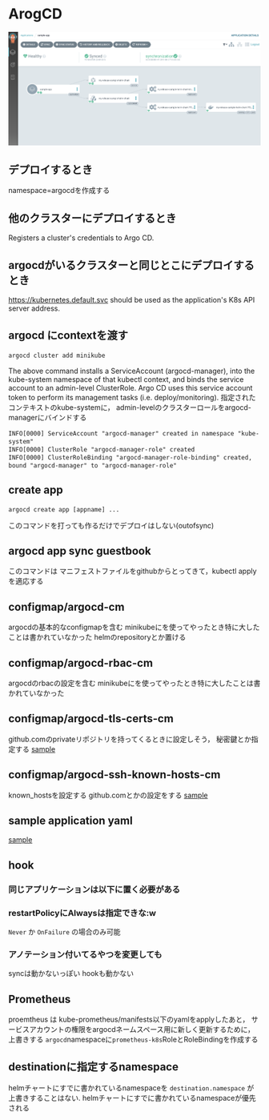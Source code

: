 # ArogCD
![hoge](sample-img.png)
## デプロイするとき
namespace=argocdを作成する

## 他のクラスターにデプロイするとき
Registers a cluster's credentials to Argo CD.

## argocdがいるクラスターと同じとこにデプロイするとき
https://kubernetes.default.svc should be used as the application's K8s API server address.

## argocd にcontextを渡す
```bash
argocd cluster add minikube
```
The above command installs a ServiceAccount (argocd-manager),
into the kube-system namespace of that kubectl context,
and binds the service account to an admin-level ClusterRole.
Argo CD uses this service account token to perform its management tasks (i.e. deploy/monitoring).
指定されたコンテキストのkube-systemに，
admin-levelのクラスターロールをargocd-managerにバインドする

```result
INFO[0000] ServiceAccount "argocd-manager" created in namespace "kube-system"
INFO[0000] ClusterRole "argocd-manager-role" created
INFO[0000] ClusterRoleBinding "argocd-manager-role-binding" created, bound "argocd-manager" to "argocd-manager-role"
```

## create app
```
argocd create app [appname] ...
```
このコマンドを打っても作るだけでデプロイはしない(outofsync)

## argocd app sync guestbook
このコマンドは
マニフェストファイルをgithubからとってきて，kubectl applyを適応する

## configmap/argocd-cm
argocdの基本的なconfigmapを含む
minikubeにを使ってやったとき特に大したことは書かれていなかった
helmのrepositoryとか置ける

## configmap/argocd-rbac-cm
argocdのrbacの設定を含む
minikubeにを使ってやったとき特に大したことは書かれていなかった

## configmap/argocd-tls-certs-cm
github.comのprivateリポジトリを持ってくるときに設定しそう，
秘密鍵とか指定する
[sample](https://argoproj.github.io/argo-cd/operator-manual/argocd-ssh-known-hosts-cm.yaml)

## configmap/argocd-ssh-known-hosts-cm
known_hostsを設定する
github.comとかの設定をする
[sample](https://argoproj.github.io/argo-cd/operator-manual/argocd-ssh-known-hosts-cm.yaml)

## sample application yaml
[sample](https://github.com/argoproj/argo-cd/blob/master/docs/operator-manual/application.yaml)

## hook
### 同じアプリケーションは以下に置く必要がある
### restartPolicyにAlwaysは指定できな:w
`Never` か `OnFailure` の場合のみ可能
### アノテーション付いてるやつを変更しても
syncは動かないっぽい
hookも動かない

## Prometheus
proemtheus は kube-prometheus/manifests以下のyamlをapplyしたあと，
サービスアカウントの権限をargocdネームスペース用に新しく更新するために，
上書きする
`argocd`namespaceに`prometheus-k8s`RoleとRoleBindingを作成する

## destinationに指定するnamespace
helmチャートにすでに書かれているnamespaceを `destination.namespace` が上書きすることはない.
helmチャートにすでに書かれているnamespaceが優先される
